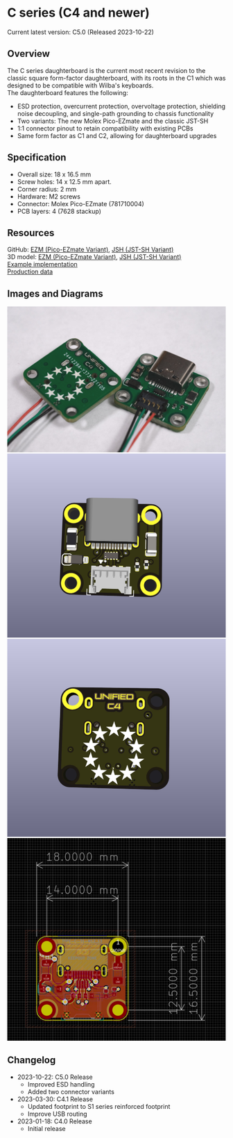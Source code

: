 # C series (C4 and newer) 
Current latest version: C5.0 (Released 2023-10-22)

## Overview

The C series daughterboard is the current most recent revision to the classic square form-factor daughterboard, with its roots in the C1 which was designed to be compatible with Wilba's keyboards.  
The daughterboard features the following:  

* ESD protection, overcurrent protection, overvoltage protection, shielding noise decoupling, and single-path grounding to chassis functionality
* Two variants: The new Molex Pico-EZmate and the classic JST-SH
* 1:1 connector pinout to retain compatibility with existing PCBs
* Same form factor as C1 and C2, allowing for daughterboard upgrades

## Specification

* Overall size: 18 x 16.5 mm
* Screw holes: 14 x 12.5 mm apart.  
* Corner radius: 2 mm
* Hardware: M2 screws
* Connector: Molex Pico-EZmate (781710004)
* PCB layers: 4 (7628 stackup)

## Resources

GitHub: [EZM (Pico-EZmate Variant)](https://github.com/Unified-Daughterboard/UDB-C ':ignore'), [JSH (JST-SH Variant)](https://github.com/Unified-Daughterboard/UDB-C ':ignore')  
3D model: [EZM (Pico-EZmate Variant)](/_media/uDB-C4-3D-model.STEP ':ignore'), [JSH (JST-SH Variant)](/_media/uDB-C3-3D-model.STEP ':ignore')  
[Example implementation](/_media/uDB-C4-implementation-example.step ':ignore')  
[Production data](https://github.com/Unified-Daughterboard/UDB-C/tree/main/production ':ignore')  

## Images and Diagrams

![Photo](/_media/uDB-C4-photo.jpg ':size=900')  
![Render front](/_media/uDB-C4-render-front.jpg ':size=600')  
![Render rear](/_media/uDB-C4-render-rear.jpg ':size=600')  
![C](/_media/uDB-C4-dimens.jpg ':size=600')

## Changelog

- 2023-10-22: C5.0 Release
  - Improved ESD handling
  - Added two connector variants
- 2023-03-30: C4.1 Release
  - Updated footprint to S1 series reinforced footprint  
  - Improve USB routing
- 2023-01-18: C4.0 Release
  - Initial release